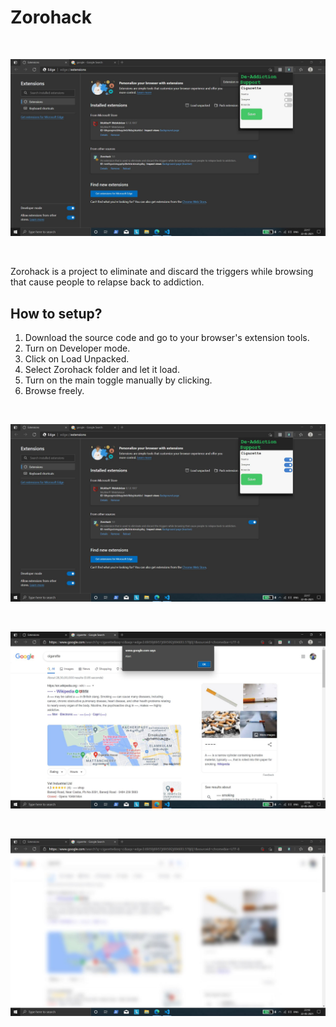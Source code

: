 # Zorohack

<br/>

![mainpic](11.JPG?raw=true)

<br/>

Zorohack is a project to eliminate and discard the triggers while browsing that cause people to relapse back to addiction.

## How to setup?

1. Download the source code and go to your browser's extension tools.
2. Turn on Developer mode.
3. Click on Load Unpacked.
4. Select Zorohack folder and let it load.
5. Turn on the main toggle manually by clicking.
6. Browse freely.

<br/>

![ext](12.JPG?raw=true)

<br/>

![text](13.JPG?raw=true)

<br/>

![blur](14.JPG?raw=true)

<br/>

